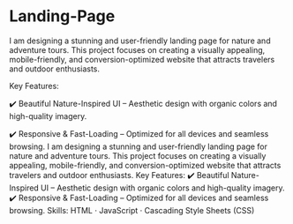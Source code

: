 # Landing-Page

I am designing a stunning and user-friendly landing page for nature and adventure tours. This project focuses on creating a visually appealing, mobile-friendly, and conversion-optimized website that attracts travelers and outdoor enthusiasts.

Key Features:

✔️ Beautiful Nature-Inspired UI – Aesthetic design with organic colors and high-quality imagery.

✔️ Responsive & Fast-Loading – Optimized for all devices and seamless browsing.
I am designing a stunning and user-friendly landing page for nature and adventure tours. This project focuses on creating a visually appealing, mobile-friendly, and conversion-optimized website that attracts travelers and outdoor enthusiasts. Key Features: ✔️ Beautiful Nature-Inspired UI – Aesthetic design with organic colors and high-quality imagery. ✔️ Responsive & Fast-Loading – Optimized for all devices and seamless browsing.
Skills: HTML · JavaScript · Cascading Style Sheets (CSS)

